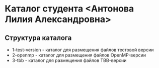 # Каталог студента <Антонова Лилия Александровна>

## Структура каталога

- 1-test-version - каталог для размещения файлов тестовой версии
- 2-openmp - каталог для размещения файлов OpenMP-версии
- 3-tbb - каталог для размещения файлов TBB-версии